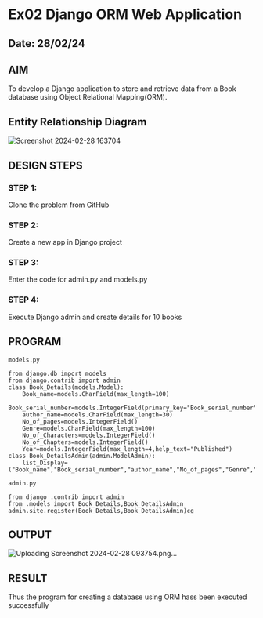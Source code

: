 # Ex02 Django ORM Web Application
## Date: 28/02/24

## AIM
To develop a Django application to store and retrieve data from a Book database using Object Relational Mapping(ORM).

## Entity Relationship Diagram

![Screenshot 2024-02-28 163704](https://github.com/Lathika2006/ORM/assets/148959215/02cdf033-5e28-4dbd-8f6b-e8f09e9c5e15)


## DESIGN STEPS

### STEP 1:
Clone the problem from GitHub

### STEP 2:
Create a new app in Django project

### STEP 3:
Enter the code for admin.py and models.py

### STEP 4:
Execute Django admin and create details for 10 books

## PROGRAM

```
models.py

from django.db import models
from django.contrib import admin
class Book_Details(models.Model):
	Book_name=models.CharField(max_length=100)
	Book_serial_number=models.IntegerField(primary_key="Book_serial_number")
	author_name=models.CharField(max_length=30)
	No_of_pages=models.IntegerField()
	Genre=models.CharField(max_length=100)
	No_of_Characters=models.IntegerField()
	No_of_Chapters=models.IntegerField()
	Year=models.IntegerField(max_length=4,help_text="Published")
class Book_DetailsAdmin(admin.ModelAdmin):
	list_Display=("Book_name","Book_serial_number","author_name","No_of_pages","Genre","No_of_Characters","No_of_Chapters","Year");

admin.py

from django .contrib import admin
from .models import Book_Details,Book_DetailsAdmin
admin.site.register(Book_Details,Book_DetailsAdmin)cg
```
## OUTPUT
![Uploading Screenshot 2024-02-28 093754.png…]()


## RESULT
Thus the program for creating a database using ORM hass been executed successfully
